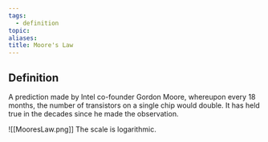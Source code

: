 ```yaml
---
tags:
  - definition
topic: 
aliases: 
title: Moore's Law
---
```

## Definition
A prediction made by Intel co-founder Gordon Moore, whereupon every 18 months, the number of transistors on a single chip would double. It has held true in the decades since he made the observation.

![[MooresLaw.png]]
The scale is logarithmic.